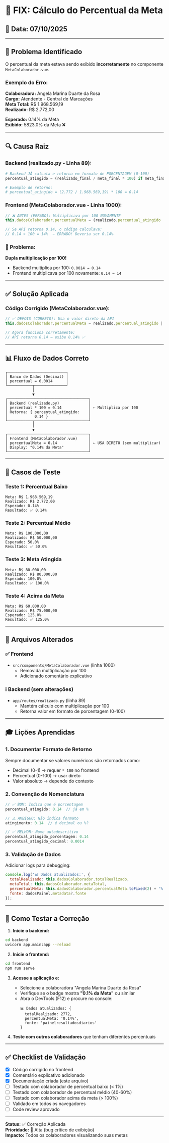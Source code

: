 # 🐛 FIX: Cálculo do Percentual da Meta

## 📅 Data: 07/10/2025

---

## 🔴 Problema Identificado

O percentual da meta estava sendo exibido **incorretamente** no componente `MetaColaborador.vue`.

### Exemplo do Erro:
**Colaboradora:** Angela Marina Duarte da Rosa  
**Cargo:** Atendente - Central de Marcações  
**Meta Total:** R$ 1.968.569,19  
**Realizado:** R$ 2.772,00  

**Esperado:** 0.14% da Meta  
**Exibido:** 5823.0% da Meta ❌

---

## 🔍 Causa Raiz

### Backend (realizado.py - Linha 89):
```python
# Backend JÁ calcula e retorna em formato de PORCENTAGEM (0-100)
percentual_atingido = (realizado_final / meta_final * 100) if meta_final > 0 else 0

# Exemplo de retorno:
# percentual_atingido = (2.772 / 1.968.569,19) * 100 = 0.14
```

### Frontend (MetaColaborador.vue - Linha 1000):
```javascript
// ❌ ANTES (ERRADO): Multiplicava por 100 NOVAMENTE
this.dadosColaborador.percentualMeta = (realizado.percentual_atingido || 0) * 100;

// Se API retorna 0.14, o código calculava:
// 0.14 × 100 = 14%  ← ERRADO! Deveria ser 0.14%
```

### 🎯 Problema:
**Dupla multiplicação por 100!**
- Backend multiplica por 100: `0.0014 → 0.14`
- Frontend multiplicava por 100 novamente: `0.14 → 14`

---

## ✅ Solução Aplicada

### Código Corrigido (MetaColaborador.vue):
```javascript
// ✅ DEPOIS (CORRETO): Usa o valor direto da API
this.dadosColaborador.percentualMeta = realizado.percentual_atingido || 0;

// Agora funciona corretamente:
// API retorna 0.14 → exibe 0.14% ✅
```

---

## 📊 Fluxo de Dados Correto

```
┌──────────────────────────┐
│ Banco de Dados (Decimal) │
│ percentual = 0.0014      │
└───────────┬──────────────┘
            │
            ▼
┌────────────────────────────────────┐
│ Backend (realizado.py)             │
│ percentual * 100 = 0.14            │ ← Multiplica por 100
│ Retorna: { percentual_atingido:    │
│            0.14 }                  │
└───────────┬────────────────────────┘
            │
            ▼
┌────────────────────────────────────┐
│ Frontend (MetaColaborador.vue)     │
│ percentualMeta = 0.14              │ ← USA DIRETO (sem multiplicar)
│ Display: "0.14% da Meta"           │
└────────────────────────────────────┘
```

---

## 🧪 Casos de Teste

### Teste 1: Percentual Baixo
```
Meta: R$ 1.968.569,19
Realizado: R$ 2.772,00
Esperado: 0.14%
Resultado: ✅ 0.14%
```

### Teste 2: Percentual Médio
```
Meta: R$ 100.000,00
Realizado: R$ 50.000,00
Esperado: 50.0%
Resultado: ✅ 50.0%
```

### Teste 3: Meta Atingida
```
Meta: R$ 80.000,00
Realizado: R$ 80.000,00
Esperado: 100.0%
Resultado: ✅ 100.0%
```

### Teste 4: Acima da Meta
```
Meta: R$ 60.000,00
Realizado: R$ 75.000,00
Esperado: 125.0%
Resultado: ✅ 125.0%
```

---

## 📝 Arquivos Alterados

### ✅ Frontend
- `src/components/MetaColaborador.vue` (linha 1000)
  - Removida multiplicação por 100
  - Adicionado comentário explicativo

### ℹ️ Backend (sem alterações)
- `app/routes/realizado.py` (linha 89)
  - Mantém cálculo com multiplicação por 100
  - Retorna valor em formato de porcentagem (0-100)

---

## 🎓 Lições Aprendidas

### 1. **Documentar Formato de Retorno**
Sempre documentar se valores numéricos são retornados como:
- Decimal (0-1) → requer `* 100` no frontend
- Percentual (0-100) → usar direto
- Valor absoluto → depende do contexto

### 2. **Convenção de Nomenclatura**
```javascript
// ✅ BOM: Indica que é porcentagem
percentual_atingido: 0.14  // já em %

// ⚠️ AMBÍGUO: Não indica formato
atingimento: 0.14  // é decimal ou %?

// ✅ MELHOR: Nome autodescritivo
percentual_atingido_porcentagem: 0.14
percentual_atingido_decimal: 0.0014
```

### 3. **Validação de Dados**
Adicionar logs para debugging:
```javascript
console.log('📊 Dados atualizados:', {
  totalRealizado: this.dadosColaborador.totalRealizado,
  metaTotal: this.dadosColaborador.metaTotal,
  percentualMeta: this.dadosColaborador.percentualMeta.toFixed(2) + '%',
  fonte: dadosPainel.metadata?.fonte
});
```

---

## 🚀 Como Testar a Correção

1. **Inicie o backend:**
```bash
cd backend
uvicorn app.main:app --reload
```

2. **Inicie o frontend:**
```bash
cd frontend
npm run serve
```

3. **Acesse a aplicação e:**
   - Selecione a colaboradora "Angela Marina Duarte da Rosa"
   - Verifique se o badge mostra **"0.1% da Meta"** ou similar
   - Abra o DevTools (F12) e procure no console:
     ```
     📊 Dados atualizados: { 
       totalRealizado: 2772, 
       percentualMeta: '0.14%', 
       fonte: 'painelresultadosdiarios' 
     }
     ```

4. **Teste com outros colaboradores** que tenham diferentes percentuais

---

## ✅ Checklist de Validação

- [x] Código corrigido no frontend
- [x] Comentário explicativo adicionado
- [x] Documentação criada (este arquivo)
- [ ] Testado com colaborador de percentual baixo (< 1%)
- [ ] Testado com colaborador de percentual médio (40-60%)
- [ ] Testado com colaborador acima da meta (> 100%)
- [ ] Validado em todos os navegadores
- [ ] Code review aprovado

---

**Status:** ✅ Correção Aplicada  
**Prioridade:** 🔴 Alta (bug crítico de exibição)  
**Impacto:** Todos os colaboradores visualizando suas metas
